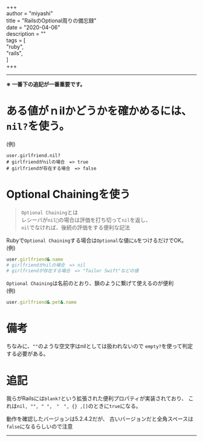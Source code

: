+++  
author = "miyashi"  
title = "RailsのOptional周りの備忘録"  
date = "2020-04-06"  
description = ""  
tags = [  
    "ruby",  
    "rails",  
]  
+++  

------------

**※ 一番下の追記が一番重要です。**


# ある値がｎilかどうかを確かめるには、`nil?`を使う。  

(例)
```
user.girlfriend.nil?
# girlfriendがnilの場合　=> true
# girlfriendが存在する場合　=> false
```

# Optional Chainingを使う

> `Optional Chaining`とは  
> レシーバが`nil`の場合は評価を打ち切って`nil`を返し、  
> `nil`でなければ、後続の評価をする便利な記法

Rubyで`Optional Chaining`する場合は`Optional`な値に`&`をつけるだけでOK。  
(例)
```ruby
user.girlfriend&.name
# girlfriendがnilの場合　=> nil
# girlfriendが存在する場合　=> "Tailor Swift"などの値
```

`Optional Chaining`は名前のとおり、鎖のように繋げて使えるのが便利  
(例)
```ruby
user.girlfriend&.pet&.name
```

# 備考
ちなみに、`""`のような空文字はnilとしては扱われないので
`empty?`を使って判定する必要がある。

# 追記
我らがRailsには`blank?`という拡張された便利プロパティが実装されており、
これは`nil, "", " ",　"　", {} ,[]`のときに`true`になる。

動作を確認したバージョンは5.2.4.2だが、
古いバージョンだと全角スペースは`false`になるらしいので注意


---------
